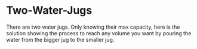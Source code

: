 # Two-Water-Jugs
There are two water jugs. Only knowing their max capacity, here is the solution showing the process to reach any volume you want by pouring the water from the bigger jug to the smaller jug.
